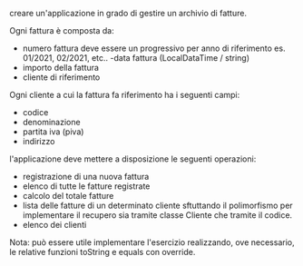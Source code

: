 creare un'applicazione in grado di gestire un archivio di fatture.

Ogni fattura è composta da:

- numero fattura deve essere un progressivo per anno di riferimento es. 01/2021, 02/2021, etc..
-data fattura (LocalDataTime / string)
- importo della fattura
- cliente di riferimento

Ogni cliente a cui la fattura fa riferimento ha i seguenti campi:

- codice
- denominazione
- partita iva (piva)
- indirizzo

l'applicazione deve mettere a disposizione le seguenti operazioni:

- registrazione di una nuova fattura
- elenco di tutte le fatture registrate
- calcolo del totale fatture
- lista delle fatture di un determinato cliente sftuttando il polimorfismo per implementare il recupero sia tramite classe Cliente che tramite il codice.
- elenco dei clienti

Nota: può essere utile implementare l'esercizio realizzando, ove necessario, le relative funzioni toString e equals con override.
